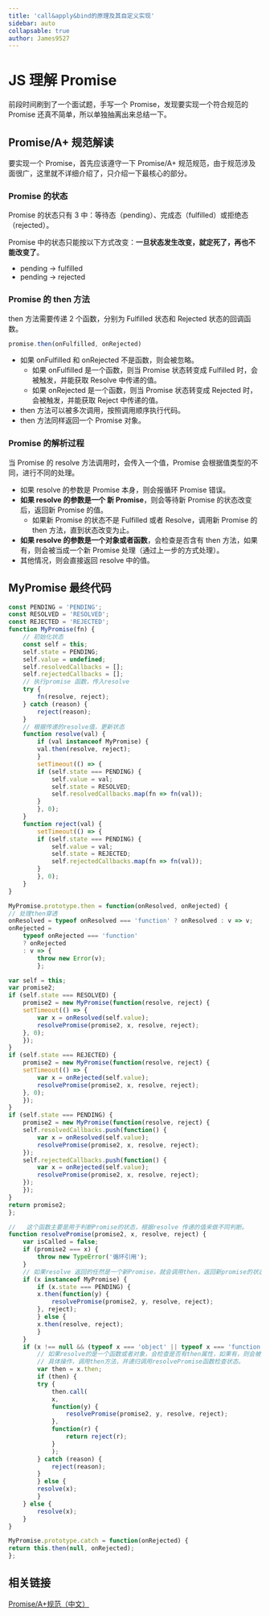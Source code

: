 ```yaml
---
title: 'call&apply&bind的原理及其自定义实现'
sidebar: auto
collapsable: true
author: James9527
---
```


# JS 理解 Promise

前段时间刷到了一个面试题，手写一个 Promise，发现要实现一个符合规范的 Promise 还真不简单，所以单独抽离出来总结一下。

## Promise/A+ 规范解读

要实现一个 Promise，首先应该遵守一下 Promise/A+ 规范规范，由于规范涉及面很广，这里就不详细介绍了，只介绍一下最核心的部分。

### Promise 的状态

Promise 的状态只有 3 中：等待态（pending）、完成态（fulfilled）或拒绝态（rejected）。

Promise 中的状态只能按以下方式改变：**一旦状态发生改变，就定死了，再也不能改变了**。

- pending -> fulfilled
- pending -> rejected

### Promise 的 then 方法

then 方法需要传递 2 个函数，分别为 Fulfilled 状态和 Rejected 状态的回调函数。

```js
promise.then(onFulfilled, onRejected)
```

- 如果 onFulfilled 和 onRejected 不是函数，则会被忽略。
  - 如果 onFulfilled 是一个函数，则当 Promise 状态转变成 Fulfilled 时，会被触发，并能获取 Resolve 中传递的值。
  - 如果 onRejected 是一个函数，则当 Promise 状态转变成 Rejected 时，会被触发，并能获取 Reject 中传递的值。
- then 方法可以被多次调用，按照调用顺序执行代码。
- then 方法同样返回一个 Promise 对象。

### Promise 的解析过程

当 Promise 的 resolve 方法调用时，会传入一个值，Promise 会根据值类型的不同，进行不同的处理。

- 如果 resolve 的参数是 Promise 本身，则会报循环 Promise 错误。
- **如果 resolve 的参数是一个 新 Promise**，则会等待新 Promise 的状态改变后，返回新 Promise 的值。
  - 如果新 Promise 的状态不是 Fulfilled 或者 Resolve，调用新 Promise 的 then 方法，直到状态改变为止。
- **如果 resolve 的参数是一个对象或者函数**，会检查是否含有 then 方法，如果有，则会被当成一个新 Promise 处理（通过上一步的方式处理）。
- 其他情况，则会直接返回 resolve 中的值。

## MyPromise 最终代码

```js
const PENDING = 'PENDING';
const RESOLVED = 'RESOLVED';
const REJECTED = 'REJECTED';
function MyPromise(fn) {
    // 初始化状态
    const self = this;
    self.state = PENDING;
    self.value = undefined;
    self.resolvedCallbacks = [];
    self.rejectedCallbacks = [];
    // 执行promise 函数，传入resolve
    try {
        fn(resolve, reject);
    } catch (reason) {
        reject(reason);
    }
    // 根据传递的resolve值，更新状态
    function resolve(val) {
        if (val instanceof MyPromise) {
        val.then(resolve, reject);
        }
        setTimeout(() => {
        if (self.state === PENDING) {
            self.value = val;
            self.state = RESOLVED;
            self.resolvedCallbacks.map(fn => fn(val));
        }
        }, 0);
    }
    function reject(val) {
        setTimeout(() => {
        if (self.state === PENDING) {
            self.value = val;
            self.state = REJECTED;
            self.rejectedCallbacks.map(fn => fn(val));
        }
        }, 0);
    }
}

MyPromise.prototype.then = function(onResolved, onRejected) {
// 处理then穿透
onResolved = typeof onResolved === 'function' ? onResolved : v => v;
onRejected =
    typeof onRejected === 'function'
    ? onRejected
    : v => {
        throw new Error(v);
        };

var self = this;
var promise2;
if (self.state === RESOLVED) {
    promise2 = new MyPromise(function(resolve, reject) {
    setTimeout(() => {
        var x = onResolved(self.value);
        resolvePromise(promise2, x, resolve, reject);
    }, 0);
    });
}
if (self.state === REJECTED) {
    promise2 = new MyPromise(function(resolve, reject) {
    setTimeout(() => {
        var x = onRejected(self.value);
        resolvePromise(promise2, x, resolve, reject);
    }, 0);
    });
}
if (self.state === PENDING) {
    promise2 = new MyPromise(function(resolve, reject) {
    self.resolvedCallbacks.push(function() {
        var x = onResolved(self.value);
        resolvePromise(promise2, x, resolve, reject);
    });
    self.rejectedCallbacks.push(function() {
        var x = onRejected(self.value);
        resolvePromise(promise2, x, resolve, reject);
    });
    });
}
return promise2;
};

//   这个函数主要是用于判断Promise的状态，根据resolve 传递的值来做不同判断。
function resolvePromise(promise2, x, resolve, reject) {
    var isCalled = false;
    if (promise2 === x) {
        throw new TypeError('循环引用');
    }
    // 如果resolve 返回的任然是一个新Promise，就会调用then，返回新promise的状态
    if (x instanceof MyPromise) {
        if (x.state === PENDING) {
        x.then(function(y) {
            resolvePromise(promise2, y, resolve, reject);
        }, reject);
        } else {
        x.then(resolve, reject);
        }
    }
    if (x !== null && (typeof x === 'object' || typeof x === 'function')) {
        // 如果resolve的是一个函数或者对象，会检查是否有then属性，如果有，则会被当成一个类promise对象进行操作
        // 具体操作，调用then方法，并递归调用resolvePromise函数检查状态。
        var then = x.then;
        if (then) {
        try {
            then.call(
            x,
            function(y) {
                resolvePromise(promise2, y, resolve, reject);
            },
            function(r) {
                return reject(r);
            }
            );
        } catch (reason) {
            reject(reason);
        }
        } else {
        resolve(x);
        }
    } else {
        resolve(x);
    }
}

MyPromise.prototype.catch = function(onRejected) {
return this.then(null, onRejected);
};
```

## 相关链接

[Promise/A+规范（中文）](https://segmentfault.com/a/1190000002452115)
